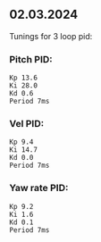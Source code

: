 ## 02.03.2024
 Tunings for 3 loop pid:

### Pitch PID:
```text
Kp 13.6
Ki 28.0
Kd 0.6
Period 7ms
```

### Vel PID:
```text
Kp 9.4
Ki 14.7
Kd 0.0
Period 7ms
```

### Yaw rate PID:
```text
Kp 9.2
Ki 1.6
Kd 0.1
Period 7ms
```
